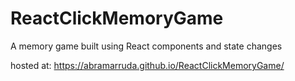 # ReactClickMemoryGame

A memory game built using React components and state changes

hosted at:
https://abramarruda.github.io/ReactClickMemoryGame/
